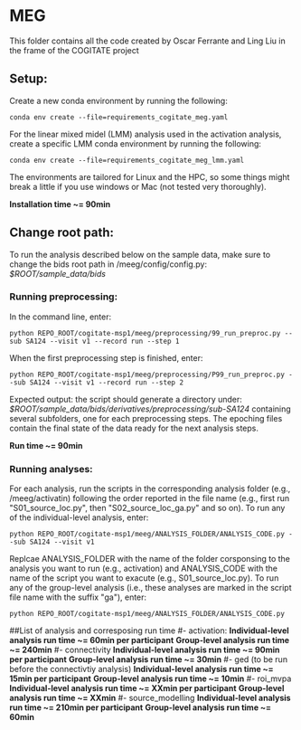 # MEG
This folder contains all the code created by Oscar Ferrante and Ling Liu in the frame of the COGITATE project

## Setup:
Create a new conda environment by running the following:
```
conda env create --file=requirements_cogitate_meg.yaml
```
For the linear mixed midel (LMM) analysis used in the activation analysis, create a specific LMM conda environment by running the following:
```
conda env create --file=requirements_cogitate_meg_lmm.yaml
```
The environments are tailored for Linux and the HPC, so some things might break a little if you use windows or Mac 
(not tested very thoroughly).

**Installation time ~= 90min**

## Change root path:
To run the analysis described below on the sample data, make sure to change the bids root path in /meeg/config/config.py:
*$ROOT/sample_data/bids*

### Running preprocessing:
In the command line, enter:
```
python REPO_ROOT/cogitate-msp1/meeg/preprocessing/99_run_preproc.py --sub SA124 --visit v1 --record run --step 1
```
When the first preprocessing step is finished, enter:
```
python REPO_ROOT/cogitate-msp1/meeg/preprocessing/P99_run_preproc.py --sub SA124 --visit v1 --record run --step 2
```
Expected output: the script should generate a directory under:
*$ROOT/sample_data/bids/derivatives/preprocessing/sub-SA124*
containing several subfolders, one for each preprocessing steps. The epoching files contain the final state of 
the data ready for the next analysis steps.

**Run time ~= 90min**

### Running analyses:
For each analysis, run the scripts in the corresponding analysis folder (e.g., /meeg/activatin) following the order
reported in the file name (e.g., first run "S01_source_loc.py", then "S02_source_loc_ga.py" and so on).
To run any of the individual-level analysis, enter:
```
python REPO_ROOT/cogitate-msp1/meeg/ANALYSIS_FOLDER/ANALYSIS_CODE.py --sub SA124 --visit v1
```
Replcae ANALYSIS_FOLDER with the name of the folder corsponsing to the analysis you want to run (e.g., activation)
and ANALYSIS_CODE with the name of the script you want to exacute (e.g., S01_source_loc.py).
To run any of the group-level analysis (i.e., these analyses are marked in the script file name with the suffix "ga"), enter:
```
python REPO_ROOT/cogitate-msp1/meeg/ANALYSIS_FOLDER/ANALYSIS_CODE.py
```

##List of analysis and corresposing run time
#- activation:
**Individual-level analysis run time ~= 60min per participant**
**Group-level analysis run time ~= 240min**
#- connectivity
**Individual-level analysis run time ~= 90min per participant**
**Group-level analysis run time ~= 30min**
#- ged (to be run before the connectivtiy analysis)
**Individual-level analysis run time ~= 15min per participant**
**Group-level analysis run time ~= 10min**
#- roi_mvpa
**Individual-level analysis run time ~= XXmin per participant**
**Group-level analysis run time ~= XXmin**
#- source_modelling
**Individual-level analysis run time ~= 210min per participant**
**Group-level analysis run time ~= 60min**
